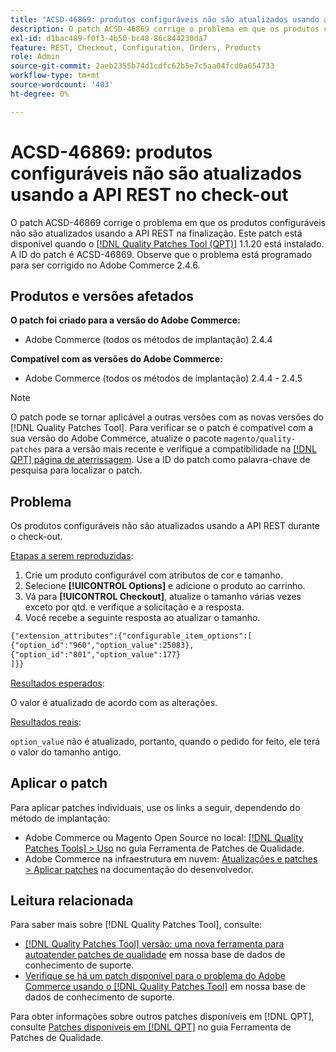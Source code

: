 ```yaml
---
title: "ACSD-46869: produtos configuráveis não são atualizados usando a API REST no check-out"
description: O patch ACSD-46869 corrige o problema em que os produtos configuráveis não são atualizados usando a API REST na finalização. Este patch está disponível quando a [Ferramenta de correções de qualidade (QPT)](/help/announcements/adobe-commerce-announcements/magento-quality-patches-released-new-tool-to-self-serve-quality-patches.md) 1.1.20 está instalada. A ID do patch é ACSD-46869. Observe que o problema está programado para ser corrigido no Adobe Commerce 2.4.6.
exl-id: d1bac489-f0f3-4b50-bc48-86c844230da7
feature: REST, Checkout, Configuration, Orders, Products
role: Admin
source-git-commit: 2aeb2355b74d1cdfc62b5e7c5aa04fcd0a654733
workflow-type: tm+mt
source-wordcount: '403'
ht-degree: 0%

---
```


# ACSD-46869: produtos configuráveis não são atualizados usando a API REST no check-out

O patch ACSD-46869 corrige o problema em que os produtos configuráveis não são atualizados usando a API REST na finalização. Este patch está disponível quando o [[!DNL Quality Patches Tool (QPT)]](/help/announcements/adobe-commerce-announcements/magento-quality-patches-released-new-tool-to-self-serve-quality-patches.md) 1.1.20 está instalado. A ID do patch é ACSD-46869. Observe que o problema está programado para ser corrigido no Adobe Commerce 2.4.6.

## Produtos e versões afetados

**O patch foi criado para a versão do Adobe Commerce:**

* Adobe Commerce (todos os métodos de implantação) 2.4.4

**Compatível com as versões do Adobe Commerce:**

* Adobe Commerce (todos os métodos de implantação) 2.4.4 - 2.4.5

>[!NOTE]
>
>O patch pode se tornar aplicável a outras versões com as novas versões do [!DNL Quality Patches Tool]. Para verificar se o patch é compatível com a sua versão do Adobe Commerce, atualize o pacote `magento/quality-patches` para a versão mais recente e verifique a compatibilidade na [[!DNL QPT] página de aterrissagem](https://experienceleague.adobe.com/tools/commerce-quality-patches/index.html). Use a ID do patch como palavra-chave de pesquisa para localizar o patch.

## Problema

Os produtos configuráveis não são atualizados usando a API REST durante o check-out.

<u>Etapas a serem reproduzidas</u>:

1. Crie um produto configurável com atributos de cor e tamanho.
1. Selecione **[!UICONTROL Options]** e adicione o produto ao carrinho.
1. Vá para **[!UICONTROL Checkout]**, atualize o tamanho várias vezes exceto por qtd. e verifique a solicitação e a resposta.
1. Você recebe a seguinte resposta ao atualizar o tamanho.

```REST API
{"extension_attributes":{"configurable_item_options":[
{"option_id":"960","option_value":25083},
{"option_id":"801","option_value":177}
]}}
```

<u>Resultados esperados</u>:

O valor é atualizado de acordo com as alterações.

<u>Resultados reais</u>:

`option_value` não é atualizado, portanto, quando o pedido for feito, ele terá o valor do tamanho antigo.

## Aplicar o patch

Para aplicar patches individuais, use os links a seguir, dependendo do método de implantação:

* Adobe Commerce ou Magento Open Source no local: [[!DNL Quality Patches Tools] > Uso](https://experienceleague.adobe.com/docs/commerce-operations/tools/quality-patches-tool/usage.html) no guia Ferramenta de Patches de Qualidade.
* Adobe Commerce na infraestrutura em nuvem: [Atualizações e patches > Aplicar patches](https://experienceleague.adobe.com/en/docs/commerce-cloud-service/user-guide/develop/upgrade/apply-patches) na documentação do desenvolvedor.

## Leitura relacionada

Para saber mais sobre [!DNL Quality Patches Tool], consulte:

* [[!DNL Quality Patches Tool] versão: uma nova ferramenta para autoatender patches de qualidade](/help/announcements/adobe-commerce-announcements/magento-quality-patches-released-new-tool-to-self-serve-quality-patches.md) em nossa base de dados de conhecimento de suporte.
* [Verifique se há um patch disponível para o problema do Adobe Commerce usando o [!DNL Quality Patches Tool]](https://experienceleague.adobe.com/docs/commerce-knowledge-base/kb/support-tools/patches/check-patch-for-magento-issue-with-magento-quality-patches.html) em nossa base de dados de conhecimento de suporte.

Para obter informações sobre outros patches disponíveis em [!DNL QPT], consulte [Patches disponíveis em [!DNL QPT]](https://experienceleague.adobe.com/tools/commerce-quality-patches/index.html) no guia Ferramenta de Patches de Qualidade.
